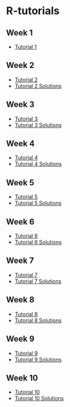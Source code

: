 # R-tutorials

## Week 1
- [Tutorial 1](https://github.com/kellya72/R-tutorials/blob/master/Tutorial%201/Tutorial_1.md)

## Week 2
- [Tutorial 2]()
- [Tutorial 2 Solutions]()

## Week 3
- [Tutorial 3]()
- [Tutorial 3 Solutions]()

## Week 4
- [Tutorial 4]()
- [Tutorial 4 Solutions]()

## Week 5
- [Tutorial 5]()
- [Tutorial 5 Solutions]()

## Week 6
- [Tutorial 6]()
- [Tutorial 6 Solutions]()

## Week 7
- [Tutorial 7]()
- [Tutorial 7 Solutions]()

## Week 8
- [Tutorial 8]()
- [Tutorial 8 Solutions]()

## Week 9
- [Tutorial 9]()
- [Tutorial 9 Solutions]()

## Week 10
- [Tutorial 10]()
- [Tutorial 10 Solutions]()


